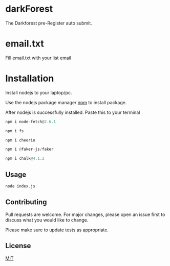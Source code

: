# darkForest
The Darkforest pre-Register auto submit.

# email.txt

Fill email.txt with your list email

# Installation

Install nodejs to your laptop/pc.

Use the nodejs package manager [npm](https://nodejs.org/en) to install package.

After nodejs is successfully installed.
Paste this to your terminal 
```python
npm i node-fetch@2.6.1
```
```python
npm i fs
```
```python
npm i cheerio
```
```python
npm i @faker-js/faker
```
```python
npm i chalk@4.1.2
```


## Usage

```python
node index.js
```

## Contributing

Pull requests are welcome. For major changes, please open an issue first
to discuss what you would like to change.

Please make sure to update tests as appropriate.

## License

[MIT](https://choosealicense.com/licenses/mit/)

